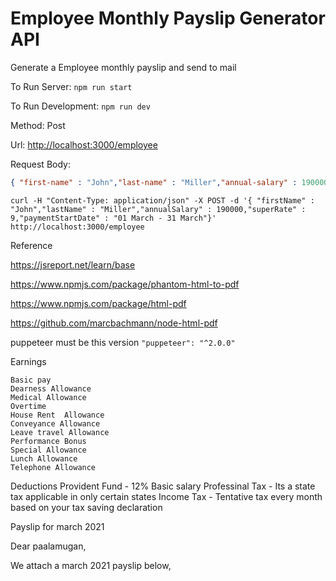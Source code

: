 # Employee Monthly Payslip Generator API

Generate a Employee monthly payslip and send to mail

To Run Server: `npm run start`

To Run Development: `npm run dev`

Method: Post

Url: <http://localhost:3000/employee>

Request Body:

```json
{ "first-name" : "John","last-name" : "Miller","annual-salary" : 190000,"super-rate" : 9,"payment-start-date" : "01 March - 31 March"}
```

```shell
curl -H "Content-Type: application/json" -X POST -d '{ "firstName" : "John","lastName" : "Miller","annualSalary" : 190000,"superRate" : 9,"paymentStartDate" : "01 March - 31 March"}' http://localhost:3000/employee
```

Reference

<https://jsreport.net/learn/base>

<https://www.npmjs.com/package/phantom-html-to-pdf>

<https://www.npmjs.com/package/html-pdf>

<https://github.com/marcbachmann/node-html-pdf>

puppeteer must be this version `"puppeteer": "^2.0.0"`



Earnings
```
Basic pay
Dearness Allowance
Medical Allowance
Overtime
House Rent  Allowance
Conveyance Allowance
Leave travel Allowance
Performance Bonus
Special Allowance
Lunch Allowance
Telephone Allowance
```

Deductions
Provident Fund -  12% Basic salary
Professinal Tax - Its a state tax applicable in only certain states
Income Tax - Tentative tax every month based on your tax saving declaration

Payslip for march 2021

Dear paalamugan,

We attach a march 2021 payslip below, 

